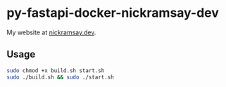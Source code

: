 # py-fastapi-docker-nickramsay-dev
My website at [nickramsay.dev](https://nickramsay.dev).

## Usage
```sh
sudo chmod +x build.sh start.sh
sudo ./build.sh && sudo ./start.sh
```
